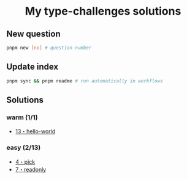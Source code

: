 <h1 align="center">My type-challenges solutions</h1>

## New question

```bash
pnpm new [no] # question number
```

## Update index

```bash
pnpm sync && pnpm readme # run automatically in workflows
```

## Solutions

<!--challenges-start-->
<h3>warm (1/1)</h3><ul><li><a href="./questions/00013-warm-hello-world/README.md" target="_blank">13・hello-world</a> </li></ul><h3>easy (2/13)</h3><ul><li><a href="./questions/00004-easy-pick/README.md" target="_blank">4・pick</a> </li><li><a href="./questions/00007-easy-readonly/README.md" target="_blank">7・readonly</a> </li></ul>
<!--challenges-end-->
